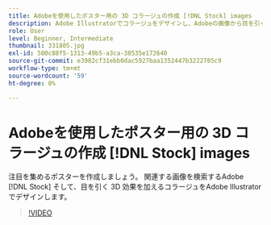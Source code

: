 ```yaml
---
title: Adobeを使用したポスター用の 3D コラージュの作成 [!DNL Stock] images
description: Adobe Illustratorでコラージュをデザインし、Adobeの画像から目を引く 3D 効果を追加します [!DNL Stock]
role: User
level: Beginner, Intermediate
thumbnail: 331805.jpg
exl-id: 500c88f5-1313-49b5-a3ca-38535e172640
source-git-commit: e3982cf31ebb0dac5927baa1352447b3222785c9
workflow-type: tm+mt
source-wordcount: '59'
ht-degree: 0%

---
```


# Adobeを使用したポスター用の 3D コラージュの作成 [!DNL Stock] images

注目を集めるポスターを作成しましょう。 関連する画像を検索するAdobe [!DNL Stock] そして、目を引く 3D 効果を加えるコラージュをAdobe Illustratorでデザインします。

>[!VIDEO](https://video.tv.adobe.com/v/331805?hidetitle=true)
